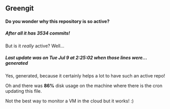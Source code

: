 ## Greengit

#### Do you wonder why this repository is so active?

##### After all it has 3534 commits!

But is it *really* active? Well...

##### Last update was on Tue Jul 9 at 2:25:02 when those lines were... generated

Yes, generated, because it certainly helps a lot to have such an active repo!

Oh and there was **86%** disk usage on the machine
where there is the cron updating this file.

Not the best way to monitor a VM in the cloud but it works! :)
